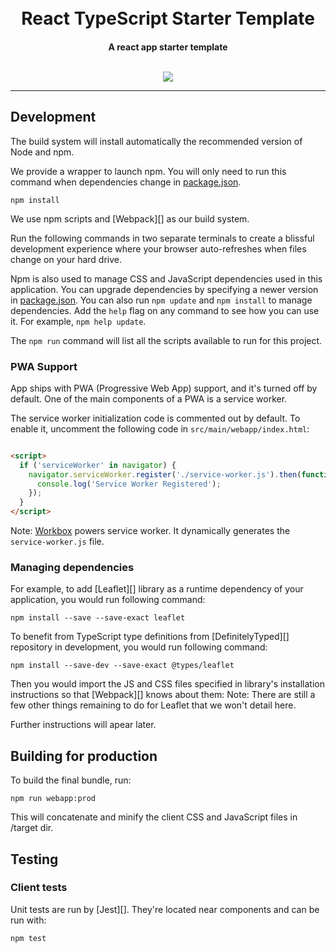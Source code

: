 <h1 align="center">
  <br>
  React TypeScript Starter Template
  <br>
</h1>

<h4 align="center">
A react app starter template 
<br>
<br>
<p align="center">
  <a href="https://opensource.org/licenses/MIT" title="License: MIT" >
    <img src="https://img.shields.io/badge/License-MIT-greenbright.svg?style=flat-square">
  </a>
</p>

---

## Development

The build system will install automatically the recommended version of Node and npm.

We provide a wrapper to launch npm.
You will only need to run this command when dependencies change in [package.json](package.json).

```
npm install
```

We use npm scripts and [Webpack][] as our build system.

Run the following commands in two separate terminals to create a blissful development experience where your browser
auto-refreshes when files change on your hard drive.

Npm is also used to manage CSS and JavaScript dependencies used in this application. You can upgrade dependencies by
specifying a newer version in [package.json](package.json). You can also run `npm update` and `npm install` to manage
dependencies.
Add the `help` flag on any command to see how you can use it. For example, `npm help update`.

The `npm run` command will list all the scripts available to run for this project.

### PWA Support

App ships with PWA (Progressive Web App) support, and it's turned off by default. One of the main components of a PWA is
a service worker.

The service worker initialization code is commented out by default. To enable it, uncomment the following code in
`src/main/webapp/index.html`:

```html

<script>
  if ('serviceWorker' in navigator) {
    navigator.serviceWorker.register('./service-worker.js').then(function () {
      console.log('Service Worker Registered');
    });
  }
</script>
```

Note: [Workbox](https://developers.google.com/web/tools/workbox/) powers service worker. It dynamically generates the
`service-worker.js` file.

### Managing dependencies

For example, to add [Leaflet][] library as a runtime dependency of your application, you would run following command:

```
npm install --save --save-exact leaflet
```

To benefit from TypeScript type definitions from [DefinitelyTyped][] repository in development, you would run following
command:

```
npm install --save-dev --save-exact @types/leaflet
```

Then you would import the JS and CSS files specified in library's installation instructions so that [Webpack][] knows
about them:
Note: There are still a few other things remaining to do for Leaflet that we won't detail here.

Further instructions will apear later.

## Building for production

To build the final bundle, run:

```
npm run webapp:prod
```

This will concatenate and minify the client CSS and JavaScript files in /target dir.

## Testing

### Client tests

Unit tests are run by [Jest][]. They're located near components and can be run with:

```
npm test
```
